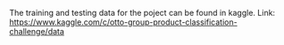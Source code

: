 The training and testing data for the poject can be found in kaggle.
Link: https://www.kaggle.com/c/otto-group-product-classification-challenge/data
